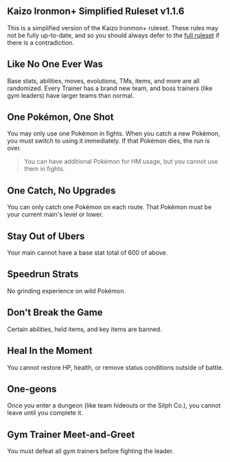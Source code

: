 ## Kaizo Ironmon+ Simplified Ruleset v1.1.6

This is a simplified version of the Kaizo Ironmon+ ruleset. These rules may not
be fully up-to-date, and so you should always defer to the [full ruleset](/rules.md)
if there is a contradiction.

## Like No One Ever Was
Base stats, abilities, moves, evolutions, TMs, items, and more are all randomized. Every Trainer has a brand new team, and boss trainers (like gym leaders) have larger teams than normal.

## One Pokémon, One Shot
You may only use one Pokémon in fights. When you catch a new Pokémon, you must switch to using it immediately. If that Pokémon dies, the run is over.

> You can have additional Pokémon for HM usage, but you cannot use them in fights.

## One Catch, No Upgrades
You can only catch one Pokémon on each route. That Pokémon must be your current main's level or lower.

## Stay Out of Ubers
Your main cannot have a base stat total of 600 of above.

## Speedrun Strats
No grinding experience on wild Pokémon.

## Don't Break the Game
Certain abilities, held items, and key items are banned.

## Heal In the Moment
You cannot restore HP, health, or remove status conditions outside of battle.

## One-geons
Once you enter a dungeon (like team hideouts or the Silph Co.), you cannot leave until you complete it.

## Gym Trainer Meet-and-Greet
You must defeat all gym trainers before fighting the leader.


